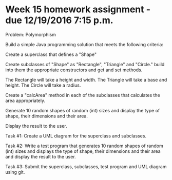 # Week 15 homework assignment - due 12/19/2016 7:15 p.m.

Problem: Polymorphism

Build a simple Java programming solution that meets the following criteria:

Create a superclass that defines a "Shape"

Create subclasses of "Shape" as "Rectangle", "Triangle" and "Circle." build into them the appropriate constructors and get and set methods.

The Rectangle will take a height and width.
The Triangle will take a base and height.
The Circle will take a radius.

Create a "calcArea" method in each of the subclasses that calculates the area appropriately.

Generate 10 random shapes of random (int) sizes and display the type of shape, their dimensions and their area.

Display the result to the user.

Task #1: Create a UML diagram for the superclass and subclasses.

Task #2: Write a test program that generates 10 random shapes of random (int) sizes and displays the type of shape,
their dimensions and their area and display the result to the user.

Task #3: Submit the superclass, subclasses, test program and UML diagram using git.